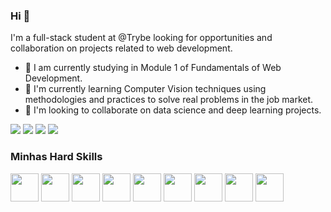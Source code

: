 ### Hi 👋

I'm a full-stack student at @Trybe looking for opportunities and collaboration on projects related to web development.

- 🔭 I am currently studying in Module 1 of Fundamentals of Web Development.
- 🌱 I'm currently learning Computer Vision techniques using methodologies and practices to solve real problems in the job market.
- 🤝 I'm looking to collaborate on data science and deep learning projects.


[<img src="https://img.shields.io/badge/twitter-%231DA1F2.svg?&style=for-the-badge&logo=twitter&logoColor=white" />](https://twitter.com/mthalmeida) [<img src="https://img.shields.io/badge/linkedin-%230077B5.svg?&style=for-the-badge&logo=linkedin&logoColor=white" />](https://www.linkedin.com/in/mthalmeida/) [<img src = "https://img.shields.io/badge/instagram-%23E4405F.svg?&style=for-the-badge&logo=instagram&logoColor=white">](https://www.instagram.com/mthalmeida/) [<img src = "https://img.shields.io/badge/facebook-%231877F2.svg?&style=for-the-badge&logo=facebook&logoColor=white">](https://www.facebook.com/matheusalmeidamobelar)



### Minhas Hard Skills
<div style="display: inline">
<img height="45px" src="https://cdn.jsdelivr.net/gh/devicons/devicon/icons/html5/html5-original-wordmark.svg" />
<img height="45px" src="https://cdn.jsdelivr.net/gh/devicons/devicon/icons/css3/css3-original-wordmark.svg" />
<img height="45px" src="https://cdn.jsdelivr.net/gh/devicons/devicon/icons/eslint/eslint-original-wordmark.svg" />
<img height="45px" src="https://cdn.jsdelivr.net/gh/devicons/devicon/icons/react/react-original-wordmark.svg" />
<img height="45px" src="https://cdn.jsdelivr.net/gh/devicons/devicon/icons/redux/redux-original.svg" />
<img height="45px" src="https://cdn.jsdelivr.net/gh/devicons/devicon/icons/jest/jest-plain.svg" />
<img height="45px" src="https://testing-library.com/img/octopus-128x128.png" />
<img height="45px" src="https://cdn.jsdelivr.net/gh/devicons/devicon/icons/github/github-original-wordmark.svg" />
<img height="45px" src="https://cdn.jsdelivr.net/gh/devicons/devicon/icons/trello/trello-plain-wordmark.svg" />
</div>
